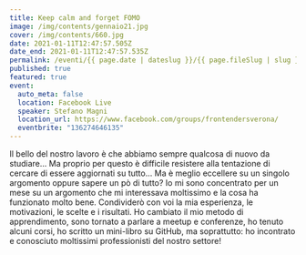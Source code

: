 ```yaml
---
title: Keep calm and forget FOMO
image: /img/contents/gennaio21.jpg
cover: /img/contents/660.jpg
date: 2021-01-11T12:47:57.505Z
date_end: 2021-01-11T12:47:57.535Z
permalink: /eventi/{{ page.date | dateslug }}/{{ page.fileSlug | slug }}/index.html
published: true
featured: true
event:
  auto_meta: false
  location: Facebook Live
  speaker: Stefano Magni
  location_url: https://www.facebook.com/groups/frontendersverona/
  eventbrite: "136274646135"
---
```

Il bello del nostro lavoro è che abbiamo sempre qualcosa di nuovo da studiare... Ma proprio per questo è difficile resistere alla tentazione di cercare di essere aggiornati su tutto... Ma è meglio eccellere su un singolo argomento oppure sapere un pò di tutto? Io mi sono concentrato per un mese su un argomento che mi interessava moltissimo e la cosa ha funzionato molto bene. Condividerò con voi la mia esperienza, le motivazioni, le scelte e i risultati. Ho cambiato il mio metodo di apprendimento, sono tornato a parlare a meetup e conferenze, ho tenuto alcuni corsi, ho scritto un mini-libro su GitHub, ma soprattutto: ho incontrato e conosciuto moltissimi professionisti del nostro settore!